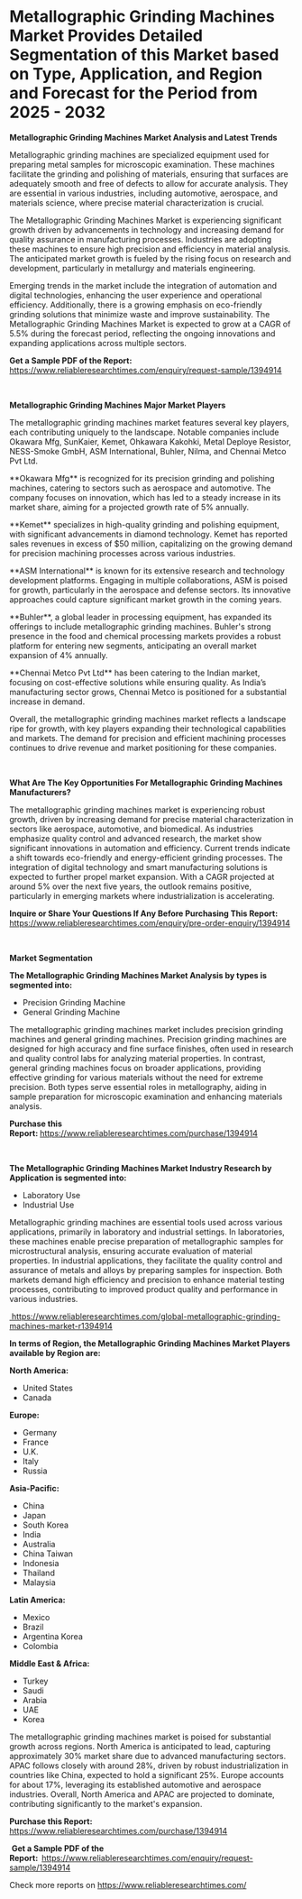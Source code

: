 <p><h1>Metallographic Grinding Machines Market Provides Detailed Segmentation of this Market based on Type, Application, and Region and Forecast for the Period from 2025 - 2032</h1></p><p><strong>Metallographic Grinding Machines Market Analysis and Latest Trends</strong></p>
<p><p>Metallographic grinding machines are specialized equipment used for preparing metal samples for microscopic examination. These machines facilitate the grinding and polishing of materials, ensuring that surfaces are adequately smooth and free of defects to allow for accurate analysis. They are essential in various industries, including automotive, aerospace, and materials science, where precise material characterization is crucial.</p><p>The Metallographic Grinding Machines Market is experiencing significant growth driven by advancements in technology and increasing demand for quality assurance in manufacturing processes. Industries are adopting these machines to ensure high precision and efficiency in material analysis. The anticipated market growth is fueled by the rising focus on research and development, particularly in metallurgy and materials engineering.</p><p>Emerging trends in the market include the integration of automation and digital technologies, enhancing the user experience and operational efficiency. Additionally, there is a growing emphasis on eco-friendly grinding solutions that minimize waste and improve sustainability. The Metallographic Grinding Machines Market is expected to grow at a CAGR of 5.5% during the forecast period, reflecting the ongoing innovations and expanding applications across multiple sectors.</p></p>
<p><strong>Get a Sample PDF of the Report:&nbsp;</strong> <a href="https://www.reliableresearchtimes.com/enquiry/request-sample/1394914?utm_campaign=3297&utm_medium=2&utm_source=Github&utm_content=ia&utm_term=22032025&utm_id=metallographic-grinding-machines">https://www.reliableresearchtimes.com/enquiry/request-sample/1394914</a></p>
<p>&nbsp;</p>
<p><strong>Metallographic Grinding Machines Major Market Players</strong></p>
<p><p>The metallographic grinding machines market features several key players, each contributing uniquely to the landscape. Notable companies include Okawara Mfg, SunKaier, Kemet, Ohkawara Kakohki, Metal Deploye Resistor, NESS-Smoke GmbH, ASM International, Buhler, Nilma, and Chennai Metco Pvt Ltd.</p><p>**Okawara Mfg** is recognized for its precision grinding and polishing machines, catering to sectors such as aerospace and automotive. The company focuses on innovation, which has led to a steady increase in its market share, aiming for a projected growth rate of 5% annually.</p><p>**Kemet** specializes in high-quality grinding and polishing equipment, with significant advancements in diamond technology. Kemet has reported sales revenues in excess of $50 million, capitalizing on the growing demand for precision machining processes across various industries.</p><p>**ASM International** is known for its extensive research and technology development platforms. Engaging in multiple collaborations, ASM is poised for growth, particularly in the aerospace and defense sectors. Its innovative approaches could capture significant market growth in the coming years.</p><p>**Buhler**, a global leader in processing equipment, has expanded its offerings to include metallographic grinding machines. Buhler's strong presence in the food and chemical processing markets provides a robust platform for entering new segments, anticipating an overall market expansion of 4% annually.</p><p>**Chennai Metco Pvt Ltd** has been catering to the Indian market, focusing on cost-effective solutions while ensuring quality. As India’s manufacturing sector grows, Chennai Metco is positioned for a substantial increase in demand.</p><p>Overall, the metallographic grinding machines market reflects a landscape ripe for growth, with key players expanding their technological capabilities and markets. The demand for precision and efficient machining processes continues to drive revenue and market positioning for these companies.</p></p>
<p>&nbsp;</p>
<p><strong>What Are The Key Opportunities For Metallographic Grinding Machines Manufacturers?</strong></p>
<p><p>The metallographic grinding machines market is experiencing robust growth, driven by increasing demand for precise material characterization in sectors like aerospace, automotive, and biomedical. As industries emphasize quality control and advanced research, the market show significant innovations in automation and efficiency. Current trends indicate a shift towards eco-friendly and energy-efficient grinding processes. The integration of digital technology and smart manufacturing solutions is expected to further propel market expansion. With a CAGR projected at around 5% over the next five years, the outlook remains positive, particularly in emerging markets where industrialization is accelerating.</p></p>
<p><strong>Inquire or Share Your Questions If Any Before Purchasing This Report:</strong> <a href="https://www.reliableresearchtimes.com/enquiry/pre-order-enquiry/1394914?utm_campaign=3297&utm_medium=2&utm_source=Github&utm_content=ia&utm_term=22032025&utm_id=metallographic-grinding-machines">https://www.reliableresearchtimes.com/enquiry/pre-order-enquiry/1394914</a></p>
<p>&nbsp;</p>
<p><strong>Market Segmentation</strong></p>
<p><strong>The Metallographic Grinding Machines Market Analysis by types is segmented into:</strong></p>
<p><ul><li>Precision Grinding Machine</li><li>General Grinding Machine</li></ul></p>
<p><p>The metallographic grinding machines market includes precision grinding machines and general grinding machines. Precision grinding machines are designed for high accuracy and fine surface finishes, often used in research and quality control labs for analyzing material properties. In contrast, general grinding machines focus on broader applications, providing effective grinding for various materials without the need for extreme precision. Both types serve essential roles in metallography, aiding in sample preparation for microscopic examination and enhancing materials analysis.</p></p>
<p><strong>Purchase this Report:&nbsp;</strong><a href="https://www.reliableresearchtimes.com/purchase/1394914?utm_campaign=3297&utm_medium=2&utm_source=Github&utm_content=ia&utm_term=22032025&utm_id=metallographic-grinding-machines">https://www.reliableresearchtimes.com/purchase/1394914</a></p>
<p>&nbsp;</p>
<p><strong>The Metallographic Grinding Machines Market Industry Research by Application is segmented into:</strong></p>
<p><ul><li>Laboratory Use</li><li>Industrial Use</li></ul></p>
<p><p>Metallographic grinding machines are essential tools used across various applications, primarily in laboratory and industrial settings. In laboratories, these machines enable precise preparation of metallographic samples for microstructural analysis, ensuring accurate evaluation of material properties. In industrial applications, they facilitate the quality control and assurance of metals and alloys by preparing samples for inspection. Both markets demand high efficiency and precision to enhance material testing processes, contributing to improved product quality and performance in various industries.</p></p>
<p><a href="https://www.reliableresearchtimes.com/global-metallographic-grinding-machines-market-r1394914?utm_campaign=3297&utm_medium=2&utm_source=Github&utm_content=ia&utm_term=22032025&utm_id=metallographic-grinding-machines">&nbsp;https://www.reliableresearchtimes.com/global-metallographic-grinding-machines-market-r1394914</a></p>
<p><strong>In terms of Region, the Metallographic Grinding Machines Market Players available by Region are:</strong></p>
<p>
    <p> <strong> North America: </strong>
        <ul>
            <li>United States</li>
            <li>Canada</li>
        </ul>
        </p> 
    <p> <strong> Europe: </strong>
        <ul>
            <li>Germany</li>
            <li>France</li>
            <li>U.K.</li>
            <li>Italy</li>
            <li>Russia</li>
        </ul>
        </p> 
    <p> <strong> Asia-Pacific: </strong>
        <ul>
            <li>China</li>
            <li>Japan</li>
            <li>South Korea</li>
            <li>India</li>
            <li>Australia</li>
            <li>China Taiwan</li>
            <li>Indonesia</li>
            <li>Thailand</li>
            <li>Malaysia</li>
        </ul>
        </p> 
    <p> <strong> Latin America: </strong>
        <ul>
            <li>Mexico</li>
            <li>Brazil</li>
            <li>Argentina Korea</li>
            <li>Colombia</li>
        </ul>
        </p> 
    <p> <strong> Middle East & Africa: </strong>
        <ul>
            <li>Turkey</li>
            <li>Saudi</li>
            <li>Arabia</li>
            <li>UAE</li>
            <li>Korea</li>
        </ul>
    </p>
    </p>
<p><p>The metallographic grinding machines market is poised for substantial growth across regions. North America is anticipated to lead, capturing approximately 30% market share due to advanced manufacturing sectors. APAC follows closely with around 28%, driven by robust industrialization in countries like China, expected to hold a significant 25%. Europe accounts for about 17%, leveraging its established automotive and aerospace industries. Overall, North America and APAC are projected to dominate, contributing significantly to the market's expansion.</p></p>
<p><strong>Purchase this Report: </strong><a href="https://www.reliableresearchtimes.com/purchase/1394914?utm_campaign=3297&utm_medium=2&utm_source=Github&utm_content=ia&utm_term=22032025&utm_id=metallographic-grinding-machines">https://www.reliableresearchtimes.com/purchase/1394914</a></p>
<p>&nbsp;<strong>Get a Sample PDF of the Report:&nbsp;&nbsp;</strong><a href="https://www.reliableresearchtimes.com/enquiry/request-sample/1394914?utm_campaign=3297&utm_medium=2&utm_source=Github&utm_content=ia&utm_term=22032025&utm_id=metallographic-grinding-machines">https://www.reliableresearchtimes.com/enquiry/request-sample/1394914</a></p>
<p><strong></strong></p>
<p>Check more reports on <a href="https://www.reliableresearchtimes.com/?utm_campaign=3297&utm_medium=2&utm_source=Github&utm_content=ia&utm_term=22032025&utm_id=metallographic-grinding-machines">https://www.reliableresearchtimes.com/</a></p>